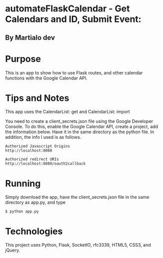 # automateFlaskCalendar - Get Calendars and ID, Submit Event:
## By Martialo dev

# Purpose
This is an app to show how to use Flask routes, and other calendar functions with the Google Calendar API.

# Tips and Notes
This app uses the CalendarList: get and CalendarList: import

You need to create a client_secrets.json file using the Google Developer Console. To do this, enable the Google Calendar API, create a project, add the information below. Have it in the same directory as the python file. In addition, the info I used is as follows.

```
Authorized Javascript Origins
http://localhost:8080

Authorized redirect URIs
http://localhost:8080/oauth2callback
```

# Running
Simply download the app, have the client_secrets.json file in the same directory as app.py, and type

```
$ python app.py
```

# Technologies
This project uses Python, Flask, SocketIO, rfc3339, HTML5, CSS3, and jQuery.